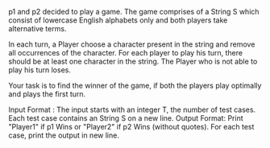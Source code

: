 p1 and p2 decided to play a game. The game comprises of a String S which consist of lowercase English alphabets only and both players take alternative terms.

In each turn, a Player choose a character present in the string and remove all occurrences of the character. For each player to play his turn, there should be at least one character in the string. The Player who is not able to play his turn loses.

Your task is to find the winner of the game, if both the players play optimally and  plays the first turn.

Input Format : 
The input starts with an integer T, the number of test cases. 
Each test case contains an String S on a new line.
Output Format: 
Print "Player1" if p1 Wins or "Player2" if p2 Wins (without quotes). For each test case, print the output in new line.
